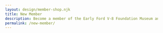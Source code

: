 ```yaml
---
layout: design/member-shop.njk
title: New Member
description: Become a member of the Early Ford V-8 Foundation Museum and help us preserve history.
permalink: /new-member/
---
```


